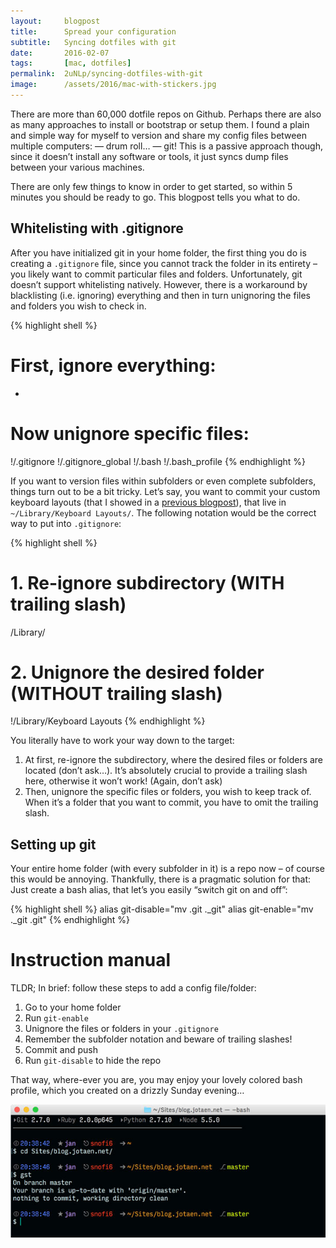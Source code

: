 ```yaml
---
layout:     blogpost
title:      Spread your configuration
subtitle:   Syncing dotfiles with git
date:       2016-02-07
tags:       [mac, dotfiles]
permalink:  2uNLp/syncing-dotfiles-with-git
image:      /assets/2016/mac-with-stickers.jpg
---
```


There are more than 60,000 dotfile repos on Github. Perhaps there are also as many approaches to install or bootstrap or setup them. I found a plain and simple way for myself to version and share my config files between multiple computers: — drum roll… — git! This is a passive approach though, since it doesn’t install any software or tools, it just syncs dump files between your various machines.

There are only few things to know in order to get started, so within 5 minutes you should be ready to go. This blogpost tells you what to do.

## Whitelisting with .gitignore

After you have initialized git in your home folder, the first thing you do is creating a `.gitignore` file, since you cannot track the folder in its entirety – you likely want to commit particular files and folders. Unfortunately, git doesn’t support whitelisting natively. However, there is a workaround by blacklisting (i.e. ignoring) everything and then in turn unignoring the files and folders you wish to check in.

{% highlight shell %}
# First, ignore everything:
*

# Now unignore specific files:
!/.gitignore
!/.gitignore_global
!/.bash
!/.bash_profile
{% endhighlight %}

If you want to version files within subfolders or even complete subfolders, things turn out to be a bit tricky. Let’s say, you want to commit your custom keyboard layouts (that I showed in a [previous blogpost](http://blog.jotaen.net/4haPC/stop-using-ascii-art)), that live in `~/Library/Keyboard Layouts/`. The following notation would be the correct way to put into `.gitignore`:

{% highlight shell %}
# 1. Re-ignore subdirectory (WITH trailing slash)
/Library/
# 2. Unignore the desired folder (WITHOUT trailing slash)
!/Library/Keyboard Layouts
{% endhighlight %}

You literally have to work your way down to the target:

1. At first, re-ignore the subdirectory, where the desired files or folders are located (don’t ask…). It’s absolutely crucial to provide a trailing slash here, otherwise it won’t work! (Again, don’t ask)
2. Then, unignore the specific files or folders, you wish to keep track of. When it’s a folder that you want to commit, you have to omit the trailing slash.

## Setting up git

Your entire home folder (with every subfolder in it) is a repo now – of course this would be annoying. Thankfully, there is a pragmatic solution for that: Just create a bash alias, that let’s you easily “switch git on and off”:

{% highlight shell %}
alias git-disable="mv .git ._git"
alias git-enable="mv ._git .git"
{% endhighlight %}

# Instruction manual

TLDR; In brief: follow these steps to add a config file/folder:

1. Go to your home folder
2. Run `git-enable`
3. Unignore the files or folders in your `.gitignore`
4. Remember the subfolder notation and beware of trailing slashes!
5. Commit and push
6. Run `git-disable` to hide the repo

That way, where-ever you are, you may enjoy your lovely colored bash profile, which you created on a drizzly Sunday evening…

![Colored bash profile](/assets/2016/bash-profile.jpg)
